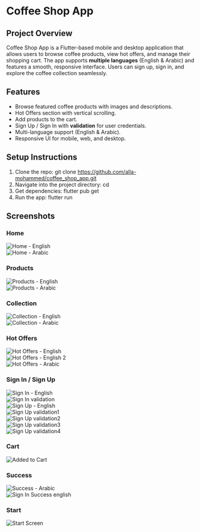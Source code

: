 # Coffee Shop App

## Project Overview
Coffee Shop App is a Flutter-based mobile and desktop application that allows users to browse coffee products, view hot offers, and manage their shopping cart. The app supports **multiple languages** (English & Arabic) and features a smooth, responsive interface. Users can sign up, sign in, and explore the coffee collection seamlessly.

## Features
- Browse featured coffee products with images and descriptions.
- Hot Offers section with vertical scrolling.
- Add products to the cart.
- Sign Up / Sign In with **validation** for user credentials.
- Multi-language support (English & Arabic).
- Responsive UI for mobile, web, and desktop.

 
 ## Setup Instructions
1. Clone the repo:
   git clone https://github.com/alla-mohammed/coffee_shop_app.git
2. Navigate into the project directory:
   cd <repo-name>
3. Get dependencies:
   flutter pub get
4. Run the app:
   flutter run

## Screenshots

### Home
![Home - English](screenshots/home_en.png)  
![Home - Arabic](screenshots/home_ar.png)  

### Products
![Products - English](screenshots/products_en.png)  
![Products - Arabic](screenshots/products_ar.png)  

### Collection
![Collection - English](screenshots/collection_en.png)  
![Collection - Arabic](screenshots/collection_ar.png)  

### Hot Offers
![Hot Offers - English](screenshots/hot_offers_en.png)  
![Hot Offers - English 2](screenshots/hot_offers_en_2.png)  
![Hot Offers - Arabic](screenshots/hot_offers_ar.png)  

### Sign In / Sign Up
![Sign In - English](screenshots/sign_in_en.png)  
![Sign In validation](screenshots/sign_in_2_en.png)  
![Sign Up - English](screenshots/sign_up_en.png)  
![Sign Up validation1](screenshots/sign_up_en_2.png)  
![Sign Up validation2](screenshots/sign_up_ar_2.png)  
![Sign Up validation3](screenshots/sign_up_ar_3.png)  
![Sign Up validation4](screenshots/sign_up_ar_4.png)  

### Cart
![Added to Cart](screenshots/added_to_cart.png)  

### Success
![Success - Arabic](screenshots/success_ar.png)  
![Sign In Success english](screenshots/sign_in_sucess.png)  

### Start
![Start Screen](screenshots/start.png)  
